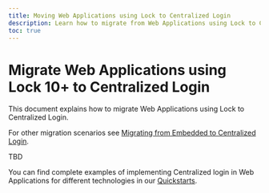 ```yaml
---
title: Moving Web Applications using Lock to Centralized Login 
description: Learn how to migrate from Web Applications using Lock to Centralized Login
toc: true
---
```

# Migrate Web Applications using Lock 10+ to Centralized Login

This document explains how to migrate Web Applications using Lock to Centralized Login. 

For other migration scenarios see [Migrating from Embedded to Centralized Login](/guides/login/migration-embedded-centralized).

TBD

You can find complete examples of implementing Centralized login in Web Applications for different technologies in our [Quickstarts](/quickstart/webapps).
